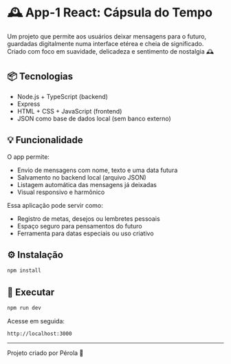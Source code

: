 # 🕰️ App-1 React: Cápsula do Tempo

Um projeto que permite aos usuários deixar mensagens para o futuro, guardadas digitalmente numa interface etérea e cheia de significado. Criado com foco em suavidade, delicadeza e sentimento de nostalgia 🕰️

## 📦 Tecnologias

* Node.js + TypeScript (backend)
* Express
* HTML + CSS + JavaScript (frontend)
* JSON como base de dados local (sem banco externo)

## 💡 Funcionalidade

O app permite:

* Envio de mensagens com nome, texto e uma data futura
* Salvamento no backend local (arquivo JSON)
* Listagem automática das mensagens já deixadas
* Visual responsivo e harmônico

Essa aplicação pode servir como:

* Registro de metas, desejos ou lembretes pessoais
* Espaço seguro para pensamentos do futuro
* Ferramenta para datas especiais ou uso criativo

## ⚙️ Instalação

```bash
npm install
```

## 🚀 Executar

```bash
npm run dev
```

Acesse em seguida:

```
http://localhost:3000
```

---

Projeto criado por Pérola 💜
